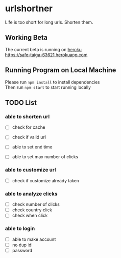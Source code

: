 # urlshortner
Life is too short for long urls. Shorten them.

## Working Beta
The current beta is running on [heroku](https://safe-taiga-63621.herokuapp.com/)<br/>
https://safe-taiga-63621.herokuapp.com

## Running Program on Local Machine
Please run `npm install` to install dependencies<br/>
Then run `npm start` to start running locally

## TODO List
### able to shorten url
 - [ ] check for cache
 - [ ] check if valid url
 - [ ] 	able to set end time
 - [ ] 	able to set max number of clicks


### able to customize url
 - [ ] 	check if customize already taken

### able to analyze clicks
 - [ ] 	check number of clicks
 - [ ] 	check country click
 - [ ] 	check when click

### able to login
 - [ ] able to make account
 - [ ] 	no dup id
 - [ ] 	password
